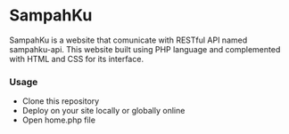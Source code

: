 # SampahKu
SampahKu is a website that comunicate with RESTful API named sampahku-api. This website built using PHP language and complemented with HTML and CSS for its interface.

### Usage
+ Clone this repository
+ Deploy on your site locally or globally online
+ Open home.php file
